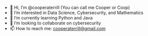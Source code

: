 - 👋 Hi, I’m @cooperaterrill (You can call me Cooper or Coop)
- 👀 I’m interested in Data Science, Cybersecurity, and Mathematics
- 🌱 I’m currently learning Python and Java
- 💞️ I’m looking to collaborate on cybersecurity
- 📫 How to reach me: cooperaterrill@gmail.com

<!---
cooperaterrill/cooperaterrill is a ✨ special ✨ repository because its `README.md` (this file) appears on your GitHub profile.
You can click the Preview link to take a look at your changes.
--->
